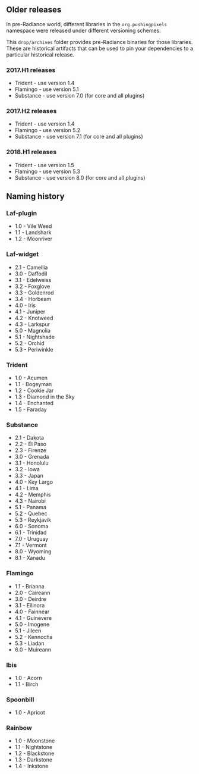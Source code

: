 ## Older releases

In pre-Radiance world, different libraries in the `org.pushingpixels` namespace were released under different versioning schemes.

This `drop/archives` folder provides pre-Radiance binaries for those libraries. These are historical artifacts that can be used to pin your dependencies to a particular historical release.

### 2017.H1 releases

* Trident - use version 1.4
* Flamingo - use version 5.1
* Substance - use version 7.0 (for core and all plugins)

### 2017.H2 releases

* Trident - use version 1.4
* Flamingo - use version 5.2
* Substance - use version 7.1 (for core and all plugins)

### 2018.H1 releases

* Trident - use version 1.5
* Flamingo - use version 5.3
* Substance - use version 8.0 (for core and all plugins)

## Naming history

### Laf-plugin
* 1.0 - Vile Weed
* 1.1 - Landshark
* 1.2 - Moonriver

### Laf-widget
* 2.1 - Camellia
* 3.0 - Daffodil
* 3.1 - Edelweiss
* 3.2 - Foxglove
* 3.3 - Goldenrod
* 3.4 - Horbeam
* 4.0 - Iris
* 4.1 - Juniper
* 4.2 - Knotweed
* 4.3 - Larkspur
* 5.0 - Magnolia
* 5.1 - Nightshade
* 5.2 - Orchid
* 5.3 - Periwinkle

### Trident
* 1.0 - Acumen
* 1.1 - Bogeyman
* 1.2 - Cookie Jar
* 1.3 - Diamond in the Sky
* 1.4 - Enchanted
* 1.5 - Faraday

### Substance
* 2.1 - Dakota
* 2.2 - El Paso
* 2.3 - Firenze
* 3.0 - Grenada
* 3.1 - Honolulu
* 3.2 - Iowa
* 3.3 - Japan
* 4.0 - Key Largo
* 4.1 - Lima
* 4.2 - Memphis
* 4.3 - Nairobi
* 5.1 - Panama
* 5.2 - Quebec
* 5.3 - Reykjavik
* 6.0 - Sonoma
* 6.1 - Trinidad
* 7.0 - Uruguay
* 7.1 - Vermont
* 8.0 - Wyoming
* 8.1 - Xanadu

### Flamingo
* 1.1 - Brianna
* 2.0 - Caireann
* 3.0 - Deirdre
* 3.1 - Eilinora
* 4.0 - Fainnear
* 4.1 - Guinevere
* 5.0 - Imogene
* 5.1 - Jileen
* 5.2 - Kennocha
* 5.3 - Liadan
* 6.0 - Muireann

### Ibis
* 1.0 - Acorn
* 1.1 - Birch

### Spoonbill
* 1.0 - Apricot

### Rainbow
* 1.0 - Moonstone
* 1.1 - Nightstone
* 1.2 - Blackstone
* 1.3 - Darkstone
* 1.4 - Inkstone
